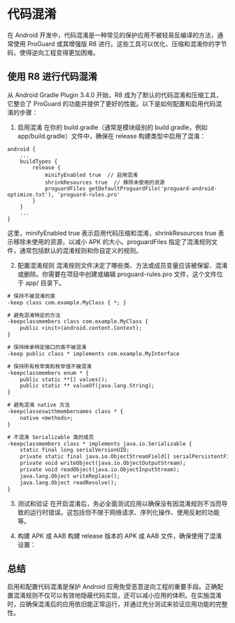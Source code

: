 # 代码混淆

在 Android 开发中，代码混淆是一种常见的保护应用不被轻易反编译的方法，通常使用 ProGuard 或其增强版 R8 进行。这些工具可以优化、压缩和混淆你的字节码，使得逆向工程变得更加困难。

## 使用 R8 进行代码混淆

从 Android Gradle Plugin 3.4.0 开始，R8 成为了默认的代码混淆和压缩工具，它整合了 ProGuard 的功能并提供了更好的性能。以下是如何配置和启用代码混淆的步骤：

1. 启用混淆
   在你的 build.gradle（通常是模块级别的 build.gradle，例如 app/build.gradle）文件中，确保在 release 构建类型中启用了混淆：

```
android {
    ...
    buildTypes {
        release {
            minifyEnabled true  // 启用混淆
            shrinkResources true  // 移除未使用的资源
            proguardFiles getDefaultProguardFile('proguard-android-optimize.txt'), 'proguard-rules.pro'
        }
    }
    ...
}
```

这里，minifyEnabled true 表示启用代码压缩和混淆，shrinkResources true 表示移除未使用的资源，以减小 APK 的大小。proguardFiles 指定了混淆规则文件，通常包括默认的混淆规则和你自定义的规则。

2. 配置混淆规则
   混淆规则文件决定了哪些类、方法或成员变量应该被保留、混淆或删除。你需要在项目中创建或编辑 proguard-rules.pro 文件，这个文件位于 app/ 目录下。

```txt
# 保持不被混淆的类
-keep class com.example.MyClass { *; }

# 避免混淆特定的方法
-keepclassmembers class com.example.MyClass {
    public <init>(android.content.Context);
}

# 保持继承特定接口的类不被混淆
-keep public class * implements com.example.MyInterface

# 保持所有枚举类和枚举值不被混淆
-keepclassmembers enum * {
    public static **[] values();
    public static ** valueOf(java.lang.String);
}

# 避免混淆 native 方法
-keepclasseswithmembernames class * {
    native <methods>;
}

# 不混淆 Serializable 类的成员
-keepclassmembers class * implements java.io.Serializable {
    static final long serialVersionUID;
    private static final java.io.ObjectStreamField[] serialPersistentFields;
    private void writeObject(java.io.ObjectOutputStream);
    private void readObject(java.io.ObjectInputStream);
    java.lang.Object writeReplace();
    java.lang.Object readResolve();
}
```

3. 测试和验证
   在开启混淆后，务必全面测试应用以确保没有因混淆规则不当而导致的运行时错误。这包括但不限于网络请求、序列化操作、使用反射的功能等。

4. 构建 APK 或 AAB
   构建 release 版本的 APK 或 AAB 文件，确保使用了混淆设置：

## 总结

启用和配置代码混淆是保护 Android 应用免受恶意逆向工程的重要手段。正确配置混淆规则不仅可以有效地隐蔽代码实现，还可以减小应用的体积。在实施混淆时，应确保混淆后的应用依旧能正常运行，并通过充分测试来验证应用功能的完整性。

